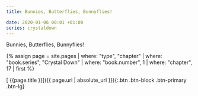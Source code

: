 ```yaml
---
title: Bunnies, Butterflies, Bunnyflies!

date: 2020-01-06 00:01 +01:00
series: crystaldown
---
```

Bunnies, Butterflies, Bunnyflies!

{% assign page = site.pages
  | where: "type", "chapter"
  | where: "book.series", "Crystal Down"
  | where: "book.number", 1
  | where: "chapter", 17
  | first %}

[ {{page.title }}]({{ page.url | absolute_url }}){:.btn .btn-block .btn-primary .btn-lg}
<!--more-->
